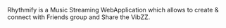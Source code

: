 Rhythmify is a Music Streaming WebApplication which allows to create & connect with Friends group and Share the VibZZ.
